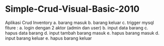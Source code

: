 # Simple-Crud-Visual-Basic-2010

Aplikasi Crud Inventory
  a. barang masuk
  b. barang keluar
  c. trigger mysql
 fiture :
 a. login dengan 2 aktor (admin dan user)
 b. input data barang
 c. hapus data barang
 d. input tambah barang masuk
 e. hapus barang masuk
 d. input barang keluar
 e. hapus barang keluar
